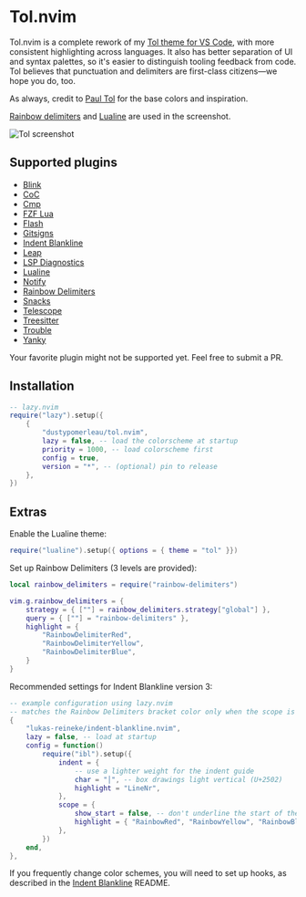 # Tol.nvim

Tol.nvim is a complete rework of my [Tol theme for VS Code](https://github.com/dustypomerleau/tol), with more consistent highlighting across languages.
It also has better separation of UI and syntax palettes, so it's easier to distinguish tooling feedback from code.
Tol believes that punctuation and delimiters are first-class citizens—we hope you do, too.

As always, credit to [Paul Tol](https://personal.sron.nl/~pault/) for the base colors and inspiration.

[Rainbow delimiters][] and [Lualine][] are used in the screenshot.

![Tol screenshot](images/tol.png)

## Supported plugins

- [Blink][]
- [CoC][]
- [Cmp][]
- [FZF Lua][]
- [Flash][]
- [Gitsigns][]
- [Indent Blankline][]
- [Leap][]
- [LSP Diagnostics][]
- [Lualine][]
- [Notify][]
- [Rainbow Delimiters][]
- [Snacks][]
- [Telescope][]
- [Treesitter][]
- [Trouble][]
- [Yanky][]

Your favorite plugin might not be supported yet. Feel free to submit a PR.

## Installation

```lua
-- lazy.nvim
require("lazy").setup({
    {
        "dustypomerleau/tol.nvim",
        lazy = false, -- load the colorscheme at startup
        priority = 1000, -- load colorscheme first
        config = true,
        version = "*", -- (optional) pin to release
    },
})
```

## Extras

Enable the Lualine theme:

```lua
require("lualine").setup({ options = { theme = "tol" }})
```

Set up Rainbow Delimiters (3 levels are provided):

```lua
local rainbow_delimiters = require("rainbow-delimiters")

vim.g.rainbow_delimiters = {
    strategy = { [""] = rainbow_delimiters.strategy["global"] },
    query = { [""] = "rainbow-delimiters" },
    highlight = {
        "RainbowDelimiterRed",
        "RainbowDelimiterYellow",
        "RainbowDelimiterBlue",
    }
}
```

Recommended settings for Indent Blankline version 3:

```lua
-- example configuration using lazy.nvim
-- matches the Rainbow Delimiters bracket color only when the scope is active
{
    "lukas-reineke/indent-blankline.nvim",
    lazy = false, -- load at startup
    config = function()
        require("ibl").setup({
            indent = {
                -- use a lighter weight for the indent guide
                char = "│", -- box drawings light vertical (U+2502)
                highlight = "LineNr",
            },
            scope = {
                show_start = false, -- don't underline the start of the scope
                highlight = { "RainbowRed", "RainbowYellow", "RainbowBlue", },
            },
        })
    end,
},
```

If you frequently change color schemes, you will need to set up hooks, as described in the [Indent Blankline][] README.

[Blink]: https://github.com/Saghen/blink.cmp
[CoC]: https://github.com/neoclide/coc.nvim
[Cmp]: https://github.com/hrsh7th/nvim-cmp
[Flash]: https://github.com/folke/flash.nvim
[FZF Lua]: https://github.com/ibhagwan/fzf-lua
[Gitsigns]: https://github.com/lewis6991/gitsigns.nvim
[Indent Blankline]: https://github.com/lukas-reineke/indent-blankline.nvim
[Leap]: https://github.com/ggandor/leap.nvim
[LSP Diagnostics]: https://neovim.io/doc/user/lsp.html
[Lualine]: https://github.com/hoob3rt/lualine.nvim
[Notify]: https://github.com/rcarriga/nvim-notify
[Rainbow Delimiters]: https://github.com/HiPhish/rainbow-delimiters.nvim
[Snacks]: https://github.com/folke/snacks.nvim
[Telescope]: https://github.com/nvim-telescope/telescope.nvim
[Treesitter]: https://github.com/nvim-treesitter/nvim-treesitter
[Trouble]: https://github.com/folke/trouble.nvim
[Yanky]: https://github.com/gbprod/yanky.nvim
